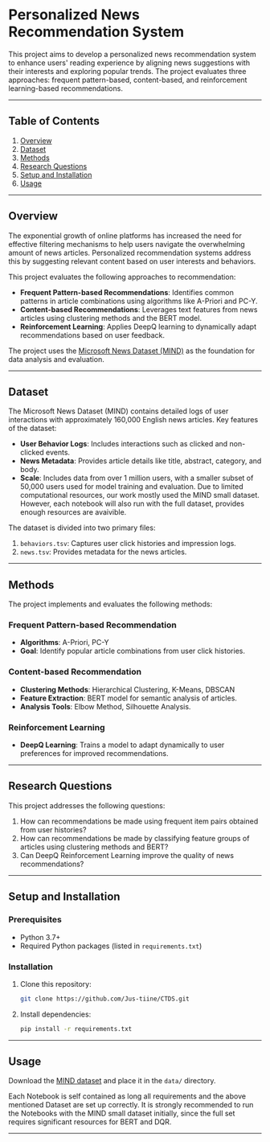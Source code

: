 
# Personalized News Recommendation System

This project aims to develop a personalized news recommendation system to enhance users' reading experience by aligning news suggestions with their interests and exploring popular trends. The project evaluates three approaches: frequent pattern-based, content-based, and reinforcement learning-based recommendations.

---

## Table of Contents
1. [Overview](#overview)
2. [Dataset](#dataset)
3. [Methods](#methods)
4. [Research Questions](#research-questions)
5. [Setup and Installation](#setup-and-installation)
6. [Usage](#usage)

---

## Overview
The exponential growth of online platforms has increased the need for effective filtering mechanisms to help users navigate the overwhelming amount of news articles. Personalized recommendation systems address this by suggesting relevant content based on user interests and behaviors.

This project evaluates the following approaches to recommendation:
- **Frequent Pattern-based Recommendations**: Identifies common patterns in article combinations using algorithms like A-Priori and PC-Y.
- **Content-based Recommendations**: Leverages text features from news articles using clustering methods and the BERT model.
- **Reinforcement Learning**: Applies DeepQ learning to dynamically adapt recommendations based on user feedback.

The project uses the [Microsoft News Dataset (MIND)](https://msnews.github.io/) as the foundation for data analysis and evaluation.

---

## Dataset
The Microsoft News Dataset (MIND) contains detailed logs of user interactions with approximately 160,000 English news articles. Key features of the dataset:
- **User Behavior Logs**: Includes interactions such as clicked and non-clicked events.
- **News Metadata**: Provides article details like title, abstract, category, and body.
- **Scale**: Includes data from over 1 million users, with a smaller subset of 50,000 users used for model training and evaluation. Due to limited computational resources, our work mostly used the MIND small dataset. However, each notebook will also run with the full dataset, provides enough resources are avaivible.

The dataset is divided into two primary files:
1. `behaviors.tsv`: Captures user click histories and impression logs.
2. `news.tsv`: Provides metadata for the news articles.

---

## Methods
The project implements and evaluates the following methods:

### Frequent Pattern-based Recommendation
- **Algorithms**: A-Priori, PC-Y
- **Goal**: Identify popular article combinations from user click histories.

### Content-based Recommendation
- **Clustering Methods**: Hierarchical Clustering, K-Means, DBSCAN
- **Feature Extraction**: BERT model for semantic analysis of articles.
- **Analysis Tools**: Elbow Method, Silhouette Analysis.

### Reinforcement Learning
- **DeepQ Learning**: Trains a model to adapt dynamically to user preferences for improved recommendations.

---

## Research Questions
This project addresses the following questions:
1. How can recommendations be made using frequent item pairs obtained from user histories?
2. How can recommendations be made by classifying feature groups of articles using clustering methods and BERT?
3. Can DeepQ Reinforcement Learning improve the quality of news recommendations?

---

## Setup and Installation
### Prerequisites
- Python 3.7+
- Required Python packages (listed in `requirements.txt`)

### Installation
1. Clone this repository:
   ```bash
   git clone https://github.com/Jus-tiine/CTDS.git
   ```
2. Install dependencies:
   ```bash
   pip install -r requirements.txt
   ```

---

## Usage
Download the [MIND dataset](https://msnews.github.io/) and place it in the `data/` directory.

Each Notebook is self contained as long all requirements and the above mentioned Dataset are set up correctly.
It is strongly recommended to run the Notebooks with the MIND small dataset initially, since the full set requires significant resources for BERT and DQR.

---

